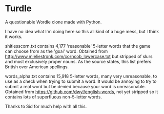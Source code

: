 # Turdle
A questionable Wordle clone made with Python.

I have no idea what I'm doing here so this all kind of a huge mess, but I think it works.

shitlesscorn.txt contains 4,177 'reasonable' 5-letter words that the game can choose from as the 'goal' word.
Obtained from http://www.mieliestronk.com/corncob_lowercase.txt but stripped of slurs and most exclusively proper nouns.
As the source states, this list prefers British over American spellings.

words_alpha.txt contains 15,918 5-letter words, many very unreasonable, to use as a check when trying to submit a word.
It would be annoying to try to submit a real word but be denied because your word is unreasonable.
Obtained from https://github.com/dwyl/english-words, not yet stripped so it contains lots of superfluous non-5-letter words.

Thanks to Sid for much help with all this.
